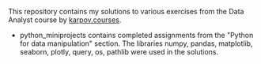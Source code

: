 This repository contains my solutions to various exercises from the Data Analyst course by [karpov.courses](https://karpov.courses/analytics).
* python_miniprojects contains completed assignments from the "Python for data manipulation" section. The libraries numpy, pandas, matplotlib, seaborn, plotly, query, os, pathlib were used in the solutions.

